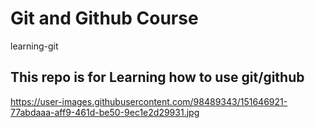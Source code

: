 # Git and Github Course 
learning-git
## This repo is for Learning how to use git/github
https://user-images.githubusercontent.com/98489343/151646921-77abdaaa-aff9-461d-be50-9ec1e2d29931.jpg

